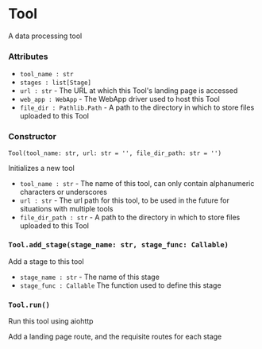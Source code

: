 # Tool

A data processing tool

### Attributes
- `tool_name : str`
- `stages : list[Stage]`
- `url : str` - The URL at which this Tool's landing page is accessed
- `web_app : WebApp` - The WebApp driver used to host this Tool
- `file_dir : Pathlib.Path` - A path to the directory in which to store files uploaded to this Tool

### Constructor
`Tool(tool_name: str, url: str = '', file_dir_path: str = '')`

Initializes a new tool

- `tool_name : str` - The name of this tool, can only contain alphanumeric characters or underscores
- `url : str` - The url path for this tool, to be used in the future for situations with multiple tools
- `file_dir_path : str` - A path to the directory in which to store files uploaded to this Tool

### `Tool.add_stage(stage_name: str, stage_func: Callable)`

Add a stage to this tool

- `stage_name : str` - The name of this stage
- `stage_func : Callable` The function used to define this stage

### `Tool.run()`

Run this tool using aiohttp

Add a landing page route, and the requisite routes for each stage